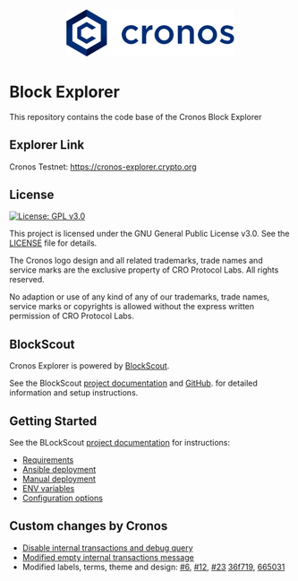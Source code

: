 <h1 align="center">
    <img src="./assets/cronos.svg" alt="Cronos Logo" width="300" />
</h1>

# Block Explorer

This repository contains the code base of the Cronos Block Explorer

## Explorer Link

Cronos Testnet: https://cronos-explorer.crypto.org

## License

[![License: GPL v3.0](https://img.shields.io/badge/License-GPL%20v3-blue.svg)](https://www.gnu.org/licenses/gpl-3.0)

This project is licensed under the GNU General Public License v3.0. See the [LICENSE](LICENSE) file for details.

The Cronos logo design and all related trademarks, trade names and service marks are the exclusive property of CRO Protocol Labs. All rights reserved.

No adaption or use of any kind of any of our trademarks, trade names, service marks or copyrights is allowed without the express written permission of CRO Protocol Labs.

## BlockScout

Cronos Explorer is powered by [BlockScout](https://github.com/blockscout/blockscout).

See the BlockScout [project documentation](https://docs.blockscout.com/) and [GitHub](https://github.com/blockscout/blockscout). for detailed information and setup instructions.

## Getting Started

See the BLockScout [project documentation](https://docs.blockscout.com/) for instructions:
- [Requirements](https://docs.blockscout.com/for-developers/information-and-settings/requirements)
- [Ansible deployment](https://docs.blockscout.com/for-developers/ansible-deployment)
- [Manual deployment](https://docs.blockscout.com/for-developers/manual-deployment)
- [ENV variables](https://docs.blockscout.com/for-developers/information-and-settings/env-variables)
- [Configuration options](https://docs.blockscout.com/for-developers/configuration-options)

## Custom changes by Cronos

- [Disable internal transactions and debug query](https://github.com/crypto-org-chain/cronos-blockscout/commit/2c6b6a561724b63bdb74a2a57b030f9498d8f952)
- [Modified empty internal transactions message](https://github.com/crypto-org-chain/cronos-blockscout/commit/fe33a38c195bad83924d2bdd3800cff93abf172a)
- Modified labels, terms, theme and design: [#6](https://github.com/crypto-org-chain/cronos-blockscout/pull/6/files), [#12](https://github.com/crypto-org-chain/cronos-blockscout/pull/12/files), [#23](https://github.com/crypto-org-chain/cronos-blockscout/pull/23) [36f719](https://github.com/crypto-org-chain/cronos-blockscout/commit/36f7199893011afb25022841cd2b3a2556bb9d58), [665031](https://github.com/crypto-org-chain/cronos-blockscout/commit/66503103bc36f02c9d703d9851a505a9f3956a43)